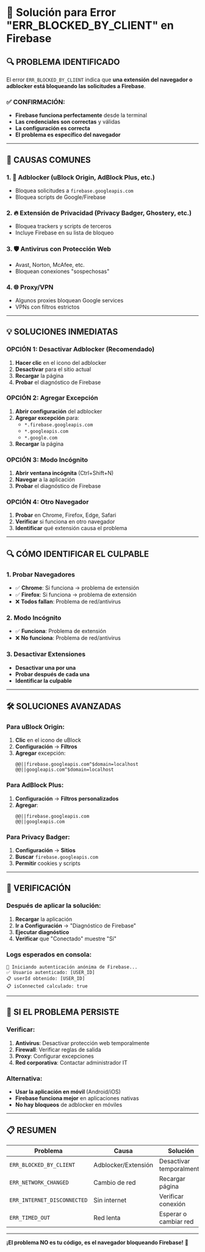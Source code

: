 # 🔧 Solución para Error "ERR_BLOCKED_BY_CLIENT" en Firebase

## 🔍 **PROBLEMA IDENTIFICADO**

El error `ERR_BLOCKED_BY_CLIENT` indica que **una extensión del navegador o adblocker está bloqueando las solicitudes a Firebase**.

### **✅ CONFIRMACIÓN:**
- **Firebase funciona perfectamente** desde la terminal
- **Las credenciales son correctas** y válidas
- **La configuración es correcta**
- **El problema es específico del navegador**

---

## 🚨 **CAUSAS COMUNES**

### **1. 🚫 Adblocker (uBlock Origin, AdBlock Plus, etc.)**
- Bloquea solicitudes a `firebase.googleapis.com`
- Bloquea scripts de Google/Firebase

### **2. 🔥 Extensión de Privacidad (Privacy Badger, Ghostery, etc.)**
- Bloquea trackers y scripts de terceros
- Incluye Firebase en su lista de bloqueo

### **3. 🛡️ Antivirus con Protección Web**
- Avast, Norton, McAfee, etc.
- Bloquean conexiones "sospechosas"

### **4. 🌐 Proxy/VPN**
- Algunos proxies bloquean Google services
- VPNs con filtros estrictos

---

## 💡 **SOLUCIONES INMEDIATAS**

### **OPCIÓN 1: Desactivar Adblocker (Recomendado)**
1. **Hacer clic** en el icono del adblocker
2. **Desactivar** para el sitio actual
3. **Recargar** la página
4. **Probar** el diagnóstico de Firebase

### **OPCIÓN 2: Agregar Excepción**
1. **Abrir configuración** del adblocker
2. **Agregar excepción** para:
   - `*.firebase.googleapis.com`
   - `*.googleapis.com`
   - `*.google.com`
3. **Recargar** la página

### **OPCIÓN 3: Modo Incógnito**
1. **Abrir ventana incógnita** (Ctrl+Shift+N)
2. **Navegar** a la aplicación
3. **Probar** el diagnóstico de Firebase

### **OPCIÓN 4: Otro Navegador**
1. **Probar** en Chrome, Firefox, Edge, Safari
2. **Verificar** si funciona en otro navegador
3. **Identificar** qué extensión causa el problema

---

## 🔍 **CÓMO IDENTIFICAR EL CULPABLE**

### **1. Probar Navegadores**
- ✅ **Chrome**: Si funciona → problema de extensión
- ✅ **Firefox**: Si funciona → problema de extensión
- ❌ **Todos fallan**: Problema de red/antivirus

### **2. Modo Incógnito**
- ✅ **Funciona**: Problema de extensión
- ❌ **No funciona**: Problema de red/antivirus

### **3. Desactivar Extensiones**
- **Desactivar una por una**
- **Probar después de cada una**
- **Identificar la culpable**

---

## 🛠️ **SOLUCIONES AVANZADAS**

### **Para uBlock Origin:**
1. **Clic** en el icono de uBlock
2. **Configuración** → **Filtros**
3. **Agregar** excepción:
   ```
   @@||firebase.googleapis.com^$domain=localhost
   @@||googleapis.com^$domain=localhost
   ```

### **Para AdBlock Plus:**
1. **Configuración** → **Filtros personalizados**
2. **Agregar**:
   ```
   @@||firebase.googleapis.com
   @@||googleapis.com
   ```

### **Para Privacy Badger:**
1. **Configuración** → **Sitios**
2. **Buscar** `firebase.googleapis.com`
3. **Permitir** cookies y scripts

---

## 🧪 **VERIFICACIÓN**

### **Después de aplicar la solución:**
1. **Recargar** la aplicación
2. **Ir a Configuración** → "Diagnóstico de Firebase"
3. **Ejecutar diagnóstico**
4. **Verificar** que "Conectado" muestre "Sí"

### **Logs esperados en consola:**
```
🔐 Iniciando autenticación anónima de Firebase...
✅ Usuario autenticado: [USER_ID]
📋 userId obtenido: [USER_ID]
📋 isConnected calculado: true
```

---

## 🚨 **SI EL PROBLEMA PERSISTE**

### **Verificar:**
1. **Antivirus**: Desactivar protección web temporalmente
2. **Firewall**: Verificar reglas de salida
3. **Proxy**: Configurar excepciones
4. **Red corporativa**: Contactar administrador IT

### **Alternativa:**
- **Usar la aplicación en móvil** (Android/iOS)
- **Firebase funciona mejor** en aplicaciones nativas
- **No hay bloqueos** de adblocker en móviles

---

## 📋 **RESUMEN**

| Problema | Causa | Solución |
|----------|-------|----------|
| `ERR_BLOCKED_BY_CLIENT` | Adblocker/Extensión | Desactivar temporalmente |
| `ERR_NETWORK_CHANGED` | Cambio de red | Recargar página |
| `ERR_INTERNET_DISCONNECTED` | Sin internet | Verificar conexión |
| `ERR_TIMED_OUT` | Red lenta | Esperar o cambiar red |

---

**¡El problema NO es tu código, es el navegador bloqueando Firebase!** 🎯
